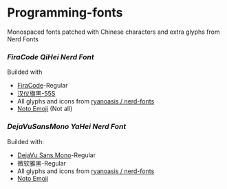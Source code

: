 # Programming-fonts
  Monospaced fonts patched with Chinese characters and extra glyphs from Nerd Fonts

### *FiraCode QiHei Nerd Font*
Builded with
- [FiraCode](https://github.com/tonsky/FiraCode)-Regular
- [汉仪旗黑-55S](http://www.hanyi.com.cn/productdetail.php?id=832)
- All glyphs and icons from [ryanoasis / nerd-fonts](https://nerdfonts.com/)
- [Noto Emoji](http://www.fontspace.com/google/noto-emoji) (Not all)

### *DejaVuSansMono YaHei Nerd Font*
Builded with:
- [DejaVu Sans Mono](https://dejavu-fonts.github.io/)-Regular
- 微软雅黑-Regular
- All glyphs and icons from [ryanoasis / nerd-fonts](https://nerdfonts.com/)
- [Noto Emoji](http://www.fontspace.com/google/noto-emoji)